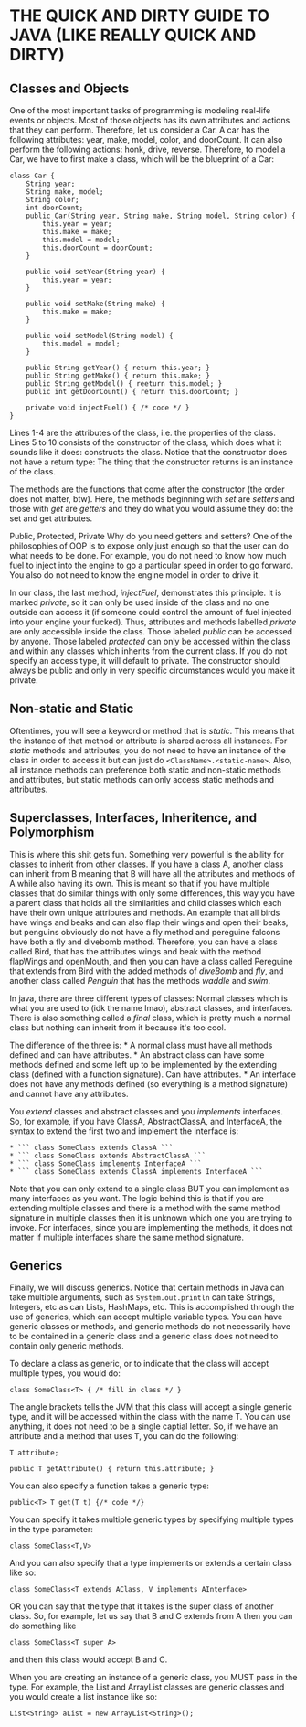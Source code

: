 # THE QUICK AND DIRTY GUIDE TO JAVA (LIKE REALLY QUICK AND DIRTY)
## Classes and Objects
One of the most important tasks of programming is modeling real-life events or objects. Most of those objects
has its own attributes and actions that they can perform. Therefore, let us consider a Car. A car has the following
attributes: year, make, model, color, and doorCount. It can also perform the following actions: honk, drive, reverse.
Therefore, to model a Car, we have to first make a class, which will be the blueprint of a Car:
```
class Car {
    String year;
    String make, model;
    String color;
    int doorCount;
    public Car(String year, String make, String model, String color) {
        this.year = year;
        this.make = make;
        this.model = model;
        this.doorCount = doorCount;
    }

    public void setYear(String year) {
        this.year = year;
    }

    public void setMake(String make) {
        this.make = make;
    }

    public void setModel(String model) {
        this.model = model;
    }

    public String getYear() { return this.year; }
    public String getMake() { return this.make; }
    public String getModel() { reeturn this.model; }
    public int getDoorCount() { return this.doorCount; }

    private void injectFuel() { /* code */ }
}
```

Lines 1-4 are the attributes of the class, i.e. the properties of the class. Lines 5 to 10 consists of the
constructor of the class, which does what it sounds like it does: constructs the class. Notice that the
constructor does not have a return type: The thing that the constructor returns is an instance of the
class.

The methods are the functions that come after the constructor (the order does not matter, btw). Here, the
methods beginning with _set_ are _setters_ and those with _get_ are _getters_ and they do what you would
assume they do: the set and get attributes.

Public, Protected, Private
Why do you need getters and setters? One of the philosophies of OOP is to expose only just enough so that
the user can do what needs to be done. For example, you do not need to know how much fuel to inject into
the engine to go a particular speed in order to go forward. You also do not need to know the engine model
in order to drive it.

In our class, the last method, _injectFuel_, demonstrates this principle. It is marked _private_, so it
can only be used inside of the class and no one outside can access it (if someone could control the amount
of fuel injected into your engine your fucked). Thus, attributes and methods labelled _private_ are only
accessible inside the class. Those labeled _public_ can be accessed by anyone. Those labeled _protected_
can only be accessed within the class and within any classes which inherits from the current class. If you
do not specify an access type, it will default to private. The constructor should always be public and
only in very specific circumstances would you make it private.

## Non-static and Static
Oftentimes, you will see a keyword or method that is _static_. This means that the instance of that method
or attribute is shared across all instances. For _static_ methods and attributes, you do not need to have
an instance of the class in order to access it but can just do ```<ClassName>.<static-name>```. Also, all
instance methods can preference both static and non-static methods and attributes, but static methods can
only access static methods and attributes.

## Superclasses, Interfaces, Inheritence, and Polymorphism
This is where this shit gets fun. Something very powerful is the ability for classes to inherit from other classes.
If you have a class A, another class can inherit from B meaning that B will have all the attributes and methods
of A while also having its own. This is meant so that if you have multiple classes that do similar things
with only some differences, this way you have a parent class that holds all the similarities and child classes
which each have their own unique attributes and methods. An example that all birds have wings and beaks and can
also flap their wings and open their beaks, but penguins obviously do not have a fly method and pereguine falcons
have both a fly and divebomb method. Therefore, you can have a class called Bird, that has the attributes wings and
beak with the method flapWings and openMouth, and then you can have a class called Pereguine that extends from Bird
with the added methods of _diveBomb_ and _fly_, and another class called _Penguin_ that has the methods _waddle_ and _swim_.

In java, there are three different types of classes: Normal classes which is what you are used to (idk the name lmao),
abstract classes, and interfaces. There is also something called a _final_ class, which is pretty much a normal class
but nothing can inherit from it because it's too cool.

The difference of the three is:
    * A normal class must have all methods defined and can have attributes.
    * An abstract class can have some methods defined and some left up to be implemented by the extending class
        (defined with a function signature). Can have attributes.
    * An interface does not have any methods defined (so everything is a method signature) and cannot have any attributes.

You _extend_ classes and abstract classes and you _implements_ interfaces. So, for example, if you have ClassA, AbstractClassA,
and InterfaceA, the syntax to extend the first two and implement the interface is:

    * ``` class SomeClass extends ClassA ```
    * ``` class SomeClass extends AbstractClassA ```
    * ``` class SomeClass implements InterfaceA ```
    * ``` class SomeClass extends ClassA implements InterfaceA ```

Note that you can only extend to a single class BUT you can implement as many interfaces as you want. The logic
behind this is that if you are extending multiple classes and there is a method with the same method signature
in multiple classes then it is unknown which one you are trying to invoke. For interfaces, since you are implementing
the methods, it does not matter if multiple interfaces share the same method signature.

## Generics
Finally, we will discuss generics. Notice that certain methods in Java can take multiple arguments, such as ```System.out.println```
can take Strings, Integers, etc as can Lists, HashMaps, etc. This is accomplished through the use of generics,
which can accept multiple variable types. You can have generic classes or methods, and generic methods do not necessarily
have to be contained in a generic class and a generic class does not need to contain only generic methods.

To declare a class as generic, or to indicate that the class will accept multiple types, you would do:
```
class SomeClass<T> { /* fill in class */ }
```

The angle brackets tells the JVM that this class will accept a single generic type, and it will be accessed within the class with
the name T. You can use anything, it does not need to be a single captial letter. So, if we have an attribute and a method that uses
T, you can do the following:
```
T attribute;

public T getAttribute() { return this.attribute; }
``` 

You can also specify a function takes a generic type:
```
public<T> T get(T t) {/* code */}
```
You can specify it takes multiple generic types by specifying multiple types in the type parameter:
```
class SomeClass<T,V>
```
And you can also specify that a type implements or extends a certain class like so:
```
class SomeClass<T extends AClass, V implements AInterface>
```
OR you can say that the type that it takes is the super class of another class. So, for example, let us say that B and C extends from A
then you can do something like
```
class SomeClass<T super A>
```
and then this class would accept B and C.

When you are creating an instance of a generic class, you MUST pass in the type. For example, the List and ArrayList classes are generic
classes and you would create a list instance like so:
```
List<String> aList = new ArrayList<String>();
```

